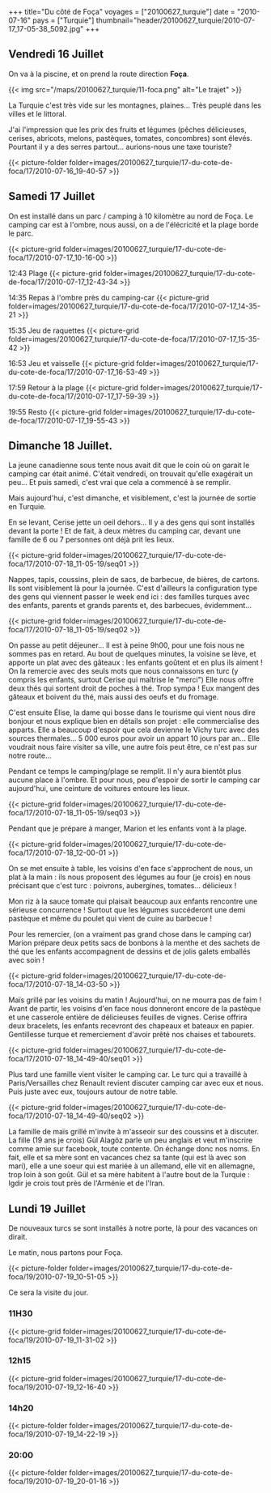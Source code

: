 +++
title="Du côté de Foça"
voyages = ["20100627_turquie"]
date = "2010-07-16"
pays = ["Turquie"]
thumbnail="header/20100627_turquie/2010-07-17_17-05-38_5092.jpg"
+++


## Vendredi 16 Juillet

On va à la piscine, et on prend la route direction **Foça**.

{{< img src="/maps/20100627_turquie/11-foca.png" alt="Le trajet" >}}

La Turquie c'est très vide sur les montagnes, plaines... Très peuplé dans les villes et le littoral. 

J'ai l'impression que les prix des fruits et légumes (pêches délicieuses, cerises, abricots, melons, pastèques, tomates, concombres) sont élevés. Pourtant il y a des serres partout... aurions-nous une taxe touriste?

{{< picture-folder folder=images/20100627_turquie/17-du-cote-de-foca/17/2010-07-16_19-40-57 >}}

## Samedi 17 Juillet

On est installé dans un parc / camping à 10 kilomètre au nord de Foça.
Le camping car est à l'ombre, nous aussi, on a de l'élécricité et la plage borde le parc.

{{< picture-grid folder=images/20100627_turquie/17-du-cote-de-foca/17/2010-07-17_10-16-00 >}}

12:43 Plage
{{< picture-grid folder=images/20100627_turquie/17-du-cote-de-foca/17/2010-07-17_12-43-34 >}}

14:35 Repas à l'ombre près du camping-car
{{< picture-grid folder=images/20100627_turquie/17-du-cote-de-foca/17/2010-07-17_14-35-21 >}}

15:35 Jeu de raquettes
{{< picture-grid folder=images/20100627_turquie/17-du-cote-de-foca/17/2010-07-17_15-35-42 >}}

16:53 Jeu et vaisselle
{{< picture-grid folder=images/20100627_turquie/17-du-cote-de-foca/17/2010-07-17_16-53-49 >}}

17:59 Retour à la plage
{{< picture-grid folder=images/20100627_turquie/17-du-cote-de-foca/17/2010-07-17_17-59-39 >}}

19:55 Resto
{{< picture-grid folder=images/20100627_turquie/17-du-cote-de-foca/17/2010-07-17_19-55-43 >}}

## Dimanche 18 Juillet.

La jeune canadienne sous tente nous avait dit que le coin où on garait le camping car était animé. C'était vendredi, on trouvait qu'elle exagérait un peu... Et puis samedi, c'est vrai que cela a commencé à se remplir. 

Mais aujourd'hui, c'est dimanche, et visiblement, c'est la journée de sortie en Turquie.

En se levant, Cerise jette un oeil dehors... Il y a des gens qui sont installés devant la porte ! Et de fait, à deux mètres du camping car, devant une famille de 6 ou 7 personnes ont déjà prit les lieux.

{{< picture-grid folder=images/20100627_turquie/17-du-cote-de-foca/17/2010-07-18_11-05-19/seq01 >}}

Nappes, tapis, coussins, plein de sacs, de barbecue, de bières, de cartons. Ils sont visiblement là pour la journée. C'est d'ailleurs la configuration type des gens qui viennent passer le week end ici : des familles turques avec des enfants, parents et grands parents et, des barbecues, évidemment...

{{< picture-grid folder=images/20100627_turquie/17-du-cote-de-foca/17/2010-07-18_11-05-19/seq02 >}}

On passe au petit déjeuner... Il est à peine 9h00, pour une fois nous ne sommes pas en retard. Au bout de quelques minutes, la voisine se lève, et apporte un plat avec des gâteaux : les enfants goûtent et en plus ils aiment ! On la remercie avec des seuls mots que nous connaissons en turc (y compris les enfants, surtout Cerise qui maîtrise le "merci") Elle nous offre deux thés qui sortent droit de poches à thé. Trop sympa ! Eux mangent des gâteaux et boivent du thé, mais aussi des oeufs et du fromage.

C'est ensuite Élise, la dame qui bosse dans le tourisme qui vient nous dire bonjour et nous explique bien en détails son projet : elle commercialise des apparts. Elle a beaucoup d'espoir que cela devienne le Vichy turc avec des sources thermales... 5 000 euros pour avoir un appart 10 jours par an... Elle voudrait nous faire visiter sa ville, une autre fois peut être, ce n'est pas sur notre route...

Pendant ce temps le camping/plage se remplit. Il n'y aura bientôt plus aucune place à l'ombre. Et pour nous, peu d'espoir de sortir le camping car aujourd'hui, une ceinture de voitures entoure les lieux.

{{< picture-grid folder=images/20100627_turquie/17-du-cote-de-foca/17/2010-07-18_11-05-19/seq03 >}}

Pendant que je prépare à manger, Marion et les enfants vont à la plage.

{{< picture-grid folder=images/20100627_turquie/17-du-cote-de-foca/17/2010-07-18_12-00-01 >}}

On se met ensuite à table, les voisins d'en face s'approchent de nous, un plat à la main : ils nous proposent des légumes au four (je crois) en nous précisant que c'est turc : poivrons, aubergines, tomates... délicieux ! 

Mon riz à la sauce tomate qui plaisait beaucoup aux enfants rencontre une sérieuse concurrence ! Surtout que les légumes succéderont une demi pastèque et même du poulet qui vient de cuire au barbecue !

Pour les remercier, (on a vraiment pas grand chose dans le camping car) Marion prépare deux petits sacs de bonbons à la menthe et des sachets de thé que les enfants accompagnent de dessins et de jolis galets emballés avec soin !


{{< picture-grid folder=images/20100627_turquie/17-du-cote-de-foca/17/2010-07-18_14-03-50 >}}

Maïs grillé par les voisins du matin ! Aujourd'hui, on ne mourra pas de faim ! Avant de partir, les voisins d'en face nous donneront encore de la pastèque et une casserole entière de délicieuses feuilles de vignes. Cerise offrira deux bracelets, les enfants recevront des chapeaux et bateaux en papier. Gentillesse turque et remerciement d'avoir prêté nos chaises et tabourets.

{{< picture-grid folder=images/20100627_turquie/17-du-cote-de-foca/17/2010-07-18_14-49-40/seq01 >}}

Plus tard une famille vient visiter le camping car. Le turc qui a travaillé à Paris/Versailles chez Renault revient discuter camping car avec eux et nous. Puis juste avec eux, toujours autour de notre table. 

{{< picture-grid folder=images/20100627_turquie/17-du-cote-de-foca/17/2010-07-18_14-49-40/seq02 >}}

La famille de maïs grillé m'invite à m'asseoir sur des coussins et à discuter. La fille (19 ans je crois) Gül Alagöz parle un peu anglais et veut m'inscrire comme amie sur facebook, toute contente. On échange donc nos noms. En fait, elle et sa mère sont en vacances chez sa tante (qui est là avec son mari), elle a une soeur qui est mariée à un allemand, elle vit en allemagne, trop loin à son goût. Gül et sa mère habitent à l'autre bout de la Turquie : Igdir je crois tout près de l'Arménie et de l'Iran.

## Lundi 19 Juillet

De nouveaux turcs se sont installés à notre porte, là pour des vacances on dirait. 

Le matin, nous partons pour Foça. 

{{< picture-folder folder=images/20100627_turquie/17-du-cote-de-foca/19/2010-07-19_10-51-05 >}}

Ce sera la visite du jour.

### 11H30
{{< picture-grid folder=images/20100627_turquie/17-du-cote-de-foca/19/2010-07-19_11-31-02 >}}

### 12h15
{{< picture-grid folder=images/20100627_turquie/17-du-cote-de-foca/19/2010-07-19_12-16-40 >}}

### 14h20
{{< picture-folder folder=images/20100627_turquie/17-du-cote-de-foca/19/2010-07-19_14-22-19 >}}

### 20:00
{{< picture-folder folder=images/20100627_turquie/17-du-cote-de-foca/19/2010-07-19_20-01-16 >}}